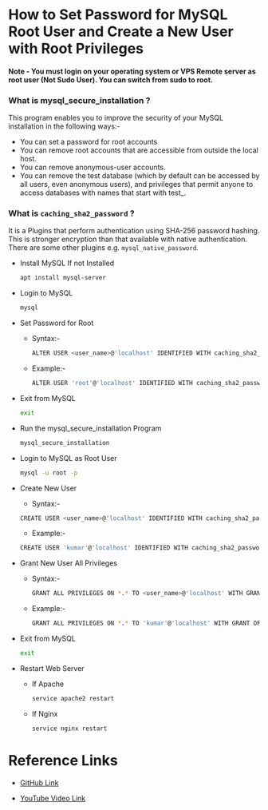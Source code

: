 # How to Set Password for MySQL Root User and Create a New User with Root Privileges

#### Note - You must login on your operating system or VPS Remote server as root user (Not Sudo User). You can switch from sudo to root. 

### What is mysql_secure_installation ?
This program enables you to improve the security of your MySQL installation in the following ways:-
- You can set a password for root accounts
- You can remove root accounts that are accessible from outside the local host.
- You can remove anonymous-user accounts.
- You can remove the test database (which by default can be accessed by all users, even anonymous users), and privileges that permit anyone to access databases with names that start with test_.

### What is `caching_sha2_password` ?
It is a Plugins that perform authentication using SHA-256 password hashing. This is stronger encryption than that available with native authentication. There are some other plugins e.g. `mysql_native_password`.

- Install MySQL If not Installed
    
    ```sh
    apt install mysql-server
    ```

- Login to MySQL

    ```sh
    mysql
    ```

- Set Password for Root

    - Syntax:-

        ```sh
        ALTER USER <user_name>@'localhost' IDENTIFIED WITH caching_sha2_password by <user_password>;
        ```
    
    - Example:- 
    
        ```sh
        ALTER USER 'root'@'localhost' IDENTIFIED WITH caching_sha2_password by 'Hello123456#';
        ```

- Exit from MySQL

    ```sh
    exit
    ```

- Run the mysql_secure_installation Program

    ```sh
    mysql_secure_installation
    ```

- Login to MySQL as Root User

    ```sh
    mysql -u root -p
    ```

- Create New User

    - Syntax:- 
    
    ```sh
    CREATE USER <user_name>@'localhost' IDENTIFIED WITH caching_sha2_password BY <user_password>;
    ```

    - Example:-

    ```sh
    CREATE USER 'kumar'@'localhost' IDENTIFIED WITH caching_sha2_password BY 'Hello123456#';
    ```

- Grant New User All Privileges

    - Syntax:-

        ```sh
        GRANT ALL PRIVILEGES ON *.* TO <user_name>@'localhost' WITH GRANT OPTION;
        ```

    - Example:-

        ```sh
        GRANT ALL PRIVILEGES ON *.* TO 'kumar'@'localhost' WITH GRANT OPTION;
        ```

- Exit from MySQL

    ```sh
    exit
    ```

- Restart Web Server

    - If Apache

        ```sh
        service apache2 restart
        ```

    - If Nginx

        ```sh
        service nginx restart
        ```


# Reference Links 

- [GitHub Link](https://github.com/geekyshow1/GeekyShowsNotes/blob/main/Secure_MySQL.md)

- [YouTube Video Link](https://youtu.be/RHWYJ9uSouc?si=j83Wca11V6O-wUJH)